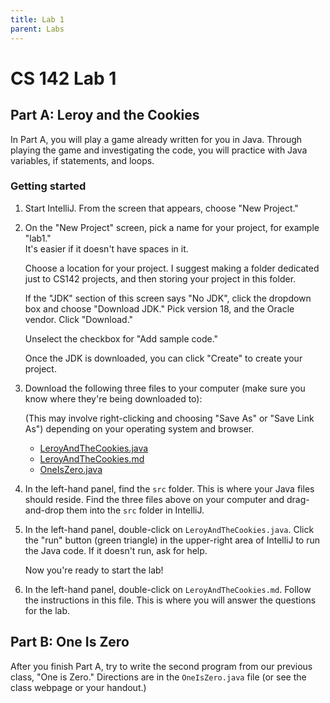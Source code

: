 ```yaml
---
title: Lab 1
parent: Labs
---
```


# CS 142 Lab 1

## Part A: Leroy and the Cookies

In Part A, you will play a game already written for you in Java.  Through 
playing the game and investigating the code, you will practice with Java 
variables, if statements, and loops.

### Getting started

1. Start IntelliJ.  From the screen that appears, choose "New Project."

2. On the "New Project" screen, pick a name for your project, for example "lab1."  
   It's easier if it doesn't have spaces in it.  

   Choose a location for your project.  I suggest making a folder dedicated just
   to CS142 projects, and then storing your project in this folder.

   If the "JDK" section of this screen says "No JDK", click the dropdown box and
   choose "Download JDK."  Pick version 18, and the Oracle vendor.  Click "Download."

   Unselect the checkbox for "Add sample code." 

   Once the JDK is downloaded, you can click "Create" to create your project.

3. Download the following three files to your computer (make sure you know where they're
   being downloaded to):
   
   (This may involve right-clicking and choosing "Save As" or "Save Link As") depending
   on your operating system and browser.

   - [LeroyAndTheCookies.java](LeroyAndTheCookies.java)
   - [LeroyAndTheCookies.md](https://raw.githubusercontent.com/pkirlin/cs142-f22/main/labs/lab1/LeroyAndTheCookies.md)
   - [OneIsZero.java](OneIsZero.java)

3. In the left-hand panel, find the `src` folder.  This is where your Java files 
   should reside.  Find the three files above on your computer and drag-and-drop them
   into the `src` folder in IntelliJ.

4. In the left-hand panel, double-click on `LeroyAndTheCookies.java`.  Click the "run"
   button (green triangle) in the upper-right area of IntelliJ to run the Java code.  If
   it doesn't run, ask for help.

   Now you're ready to start the lab!

5. In the left-hand panel, double-click on `LeroyAndTheCookies.md`.  Follow
    the instructions in this file.  This is where you will answer the questions
    for the lab.

## Part B: One Is Zero

After you finish Part A, try to write the second program from our previous
class, "One is Zero."  Directions are in the `OneIsZero.java` file (or see the
class webpage or your handout.)
